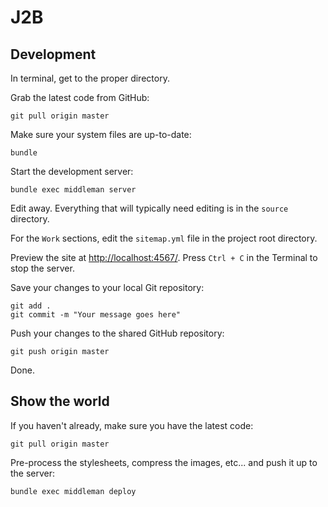# J2B

## Development

In terminal, get to the proper directory.

Grab the latest code from GitHub:

    git pull origin master

Make sure your system files are up-to-date:

    bundle

Start the development server:

    bundle exec middleman server

Edit away. Everything that will typically need editing is in the `source` directory.

For the `Work` sections, edit the `sitemap.yml` file in the project root directory.

Preview the site at [http://localhost:4567/](http://localhost:4567/). Press `Ctrl + C` in the Terminal to stop the server.

Save your changes to your local Git repository:

    git add .
    git commit -m "Your message goes here"

Push your changes to the shared GitHub repository:

    git push origin master

Done.

## Show the world

If you haven't already, make sure you have the latest code:

    git pull origin master

Pre-process the stylesheets, compress the images, etc... and push it up to the server:

    bundle exec middleman deploy
